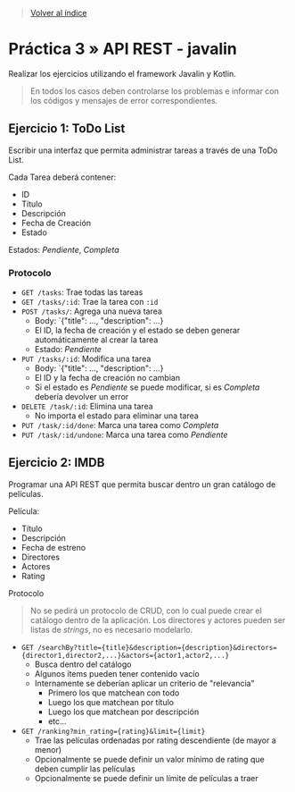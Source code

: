 > [Volver al índice](README.md#guias-practicas)

# Práctica 3 » API REST - javalin

Realizar los ejercicios utilizando el framework Javalin y Kotlin.

> En todos los casos deben controlarse los problemas e informar
> con los códigos y mensajes de error correspondientes.

## Ejercicio 1: ToDo List

Escribir una interfaz que permita administrar tareas a través de una ToDo List.

Cada Tarea deberá contener:

* ID
* Título
* Descripción
* Fecha de Creación
* Estado

Estados: _Pendiente_, _Completa_

### Protocolo

* `GET /tasks`: Trae todas las tareas
* `GET /tasks/:id`: Trae la tarea con `:id`
* `POST /tasks/`: Agrega una nueva tarea
  - Body: `{"title": ..., "description": ...}
  - El ID, la fecha de creación y el estado se deben generar automáticamente al crear la tarea
  - Estado: _Pendiente_
* `PUT /tasks/:id`: Modifica una tarea
  - Body: `{"title": ..., "description": ...}
  - El ID y la fecha de creación no cambian
  - Si el estado es _Pendiente_ se puede modificar, si es _Completa_ debería devolver un error
* `DELETE /task/:id`: Elimina una tarea
  - No importa el estado para eliminar una tarea
* `PUT /task/:id/done`: Marca una tarea como _Completa_
* `PUT /task/:id/undone`: Marca una tarea como _Pendiente_


## Ejercicio 2: IMDB

Programar una API REST que permita buscar dentro un gran catálogo de películas.

Película:

* Título
* Descripción
* Fecha de estreno
* Directores
* Actores
* Rating

Protocolo

> No se pedirá un protocolo de CRUD, con lo cual puede crear el catálogo dentro de la aplicación.
> Los directores y actores pueden ser listas de _strings_, no es necesario modelarlo.

* `GET /searchBy?title={title}&description={description}&directors={director1,director2,...}&actors={actor1,actor2,...}`
    - Busca dentro del catálogo
    - Algunos ítems pueden tener contenido vacío
    - Internamente se deberían aplicar un criterio de "relevancia"
      * Primero los que matchean con todo
      * Luego los que matchean por título
      * Luego los que matchean por descripción
      * etc...
* `GET /ranking?min_rating={rating}&limit={limit}`
    - Trae las películas ordenadas por rating descendiente (de mayor a menor)
    - Opcionalmente se puede definir un valor mínimo de rating que deben cumplir las películas
    - Opcionalmente se puede definir un límite de películas a traer
